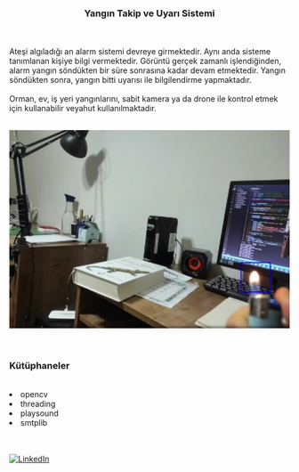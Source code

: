 

<h3 align="center">Yangın Takip ve Uyarı Sistemi</h3>
<br>
<br>
Ateşi algıladığı an alarm sistemi devreye girmektedir. Aynı anda sisteme tanımlanan kişiye bilgi vermektedir. Görüntü gerçek zamanlı işlendiğinden, alarm yangın söndükten bir süre sonrasına kadar devam etmektedir. Yangın söndükten sonra, yangın bitti uyarısı ile bilgilendirme yapmaktadır.
<br>
<br>
Orman, ev, iş yeri yangınlarını, sabit kamera ya da drone ile kontrol etmek için kullanabilir veyahut kullanılmaktadır.
<br>
<br>

[![Product Name Screen Shot][product-screenshot]](https://brkyyrr.com)

<br>

### Kütüphaneler
<br>

<li>opencv</li>
<li>threading</li>
<li>playsound</li>
<li>smtplib</li>

<br>
<br>

[![LinkedIn][linkedin-shield]][linkedin-url]


<!-- ADRES VE RESIMLER -->

[product-screenshot]: Screen.jpg
[linkedin-shield]: https://img.shields.io/badge/-LinkedIn-black.svg?style=for-the-badge&logo=linkedin&colorB=555
[linkedin-url]:  https://linkedin.com/in/berkayyurur